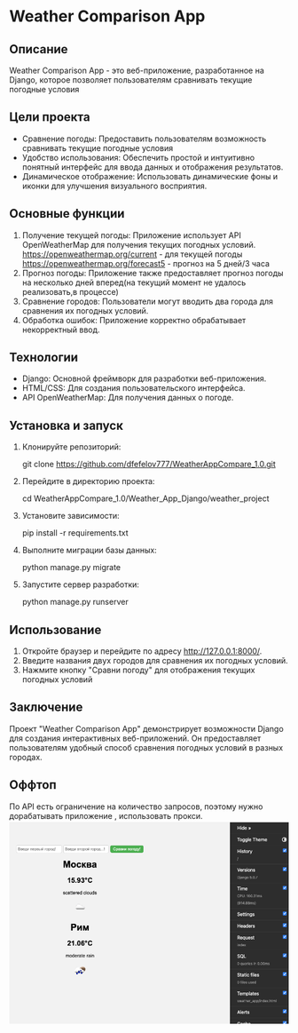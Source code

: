 # Weather Comparison App

## Описание
Weather Comparison App - это веб-приложение, разработанное на Django, которое позволяет пользователям сравнивать текущие погодные условия

## Цели проекта
- Сравнение погоды: Предоставить пользователям возможность сравнивать текущие погодные условия
- Удобство использования: Обеспечить простой и интуитивно понятный интерфейс для ввода данных и отображения результатов.
- Динамическое отображение: Использовать динамические фоны и иконки для улучшения визуального восприятия.

## Основные функции
1. Получение текущей погоды: Приложение использует API OpenWeatherMap для получения текущих погодных условий.
   https://openweathermap.org/current - для текущей погоды
   https://openweathermap.org/forecast5 - прогноз на 5 дней/3 часа
3. Прогноз погоды: Приложение также предоставляет прогноз погоды на несколько дней вперед(на текущий момент не удалось реализовать,в процессе)
4. Сравнение городов: Пользователи могут вводить два города для сравнения их погодных условий.
5. Обработка ошибок: Приложение корректно обрабатывает некорректный ввод.

## Технологии
- Django: Основной фреймворк для разработки веб-приложения.
- HTML/CSS: Для создания пользовательского интерфейса.
- API OpenWeatherMap: Для получения данных о погоде.

## Установка и запуск
1. Клонируйте репозиторий:
   
    git clone https://github.com/dfefelov777/WeatherAppCompare_1.0.git
    
2. Перейдите в директорию проекта:
   
    cd WeatherAppCompare_1.0/Weather_App_Django/weather_project
    
3. Установите зависимости:
   
    pip install -r requirements.txt
    
4. Выполните миграции базы данных:
   
    python manage.py migrate
    
5. Запустите сервер разработки:
   
    python manage.py runserver
    
## Использование
1. Откройте браузер и перейдите по адресу http://127.0.0.1:8000/.
2. Введите названия двух городов для сравнения их погодных условий.
3. Нажмите кнопку "Сравни погоду" для отображения текущих погодных условий

## Заключение
Проект "Weather Comparison App" демонстрирует возможности Django для создания интерактивных веб-приложений. Он предоставляет пользователям удобный способ сравнения погодных условий в разных городах.
## Оффтоп
По API  есть ограничение на количество запросов, поэтому нужно дорабатывать приложение , использовать прокси.
![img.png](img.png)